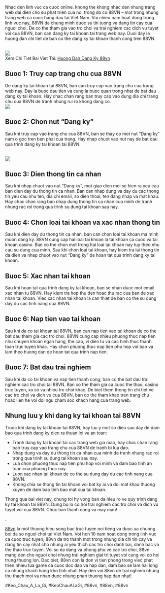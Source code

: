 <p>Nhac den linh vuc ca cuoc online, khong the khong nhac den nhung trang web dai dien cho su phat trien cua no, trong do co 88VN – mot trong nhung trang web ca cuoc hang dau tai Viet Nam. Voi nhieu nam hoat dong trong linh vuc nay, 88VN da chung minh duoc su tin tuong va dang tin cay cua nguoi choi. De co the tham gia vao tro choi va trai nghiem cac dich vu tuyet voi cua 88VN, ban can dang ky tai khoan tai trang web nay. Duoi day la huong dan chi tiet de ban co the dang ky tai khoan thanh cong tren 88VN.</p><br><img src="https://88vn.mba/wp-content/uploads/2025/02/huong-dan-dang-ky-88vn-3.webp"></br>
Xem Chi Tiet Bai Viet Tai: <a href="https://88vn.mba/huong-dan-dang-ky-88vn/">Huong Dan Dang Ky 88vn</a><h2>Buoc 1: Truy cap trang chu cua 88VN</h2><p>De dang ky tai khoan tai 88VN, ban can truy cap vao trang chu cua trang web nay. Day la buoc dau tien va cung la buoc quan trong nhat de bat dau dang ky tai khoan. Hay chac chan rang ban truy cap vao dung dia chi trang chu cua 88VN de tranh nhung rui ro khong dang co.<br><img src="https://88vn.mba/wp-content/uploads/2025/02/huong-dan-dang-ky-88vn-2.webp"></br><h2>Buoc 2: Chon nut “Dang ky”</h2><p>Sau khi truy cap vao trang chu cua 88VN, ban se thay co mot nut “Dang ky” nam o goc tren ben phai cua trang. Hay nhap chuot vao nut nay de bat dau qua trinh dang ky tai khoan tai 88VN.</p><br><img src="https://88vn.mba/wp-content/uploads/2025/02/huong-dan-rut-tien-88vn.webp"></br><h2>Buoc 3: Dien thong tin ca nhan</h2><p>Sau khi nhap chuot vao nut “Dang ky”, mot giao dien moi se hien ra yeu cau ban dien day du thong tin ca nhan. Ban can nhap dung va day du cac thong tin yeu cau nhu ten, dia chi email, so dien thoai, ten dang nhap va mat khau. Hay chac chan rang ban nhap dung thong tin ca nhan cua minh de tranh nhung rac roi trong qua trinh su dung tai khoan sau nay.<h2>Buoc 4: Chon loai tai khoan va xac nhan thong tin</h2><p>Sau khi dien day du thong tin ca nhan, ban can chon loai tai khoan ma minh muon dang ky. 88VN cung cap hai loai tai khoan la tai khoan ca cuoc va tai khoan casino. Ban co the chon mot trong hai loai tai khoan nay tuy theo nhu cau su dung cua minh. Sau khi chon loai tai khoan, hay kiem tra lai thong tin da dien va nhap chuot vao nut “Dang ky” de hoan tat qua trinh dang ky tai khoan.</p><h2>Buoc 5: Xac nhan tai khoan</h2><p>Sau khi hoan tat qua trinh dang ky tai khoan, ban se nhan duoc mot email xac nhan tu 88VN. Hay kiem tra hop thu den hoac thu rac cua ban de xac nhan tai khoan. Viec xac nhan tai khoan la can thiet de ban co the su dung day du cac tinh nang cua 88VN.<h2>Buoc 6: Nap tien vao tai khoan</h2><p>Sau khi da co tai khoan tai 88VN, ban can nap tien vao tai khoan de co the bat dau tham gia cac tro choi. 88VN cung cap nhieu phuong thuc nap tien nhu chuyen khoan ngan hang, the cao, vi dien tu va cac hinh thuc thanh toan truc tuyen khac. Hay chon phuong thuc nap tien phu hop voi ban va lam theo huong dan de hoan tat qua trinh nap tien.</p><h2>Buoc 7: Bat dau trai nghiem</h2><p>Sau khi da co tai khoan va nap tien thanh cong, ban co the bat dau trai nghiem cac tro choi tai 88VN. Ban co the tham gia ca cuoc the thao, casino truc tuyen, xo so va nhieu tro choi khac. De biet them thong tin chi tiet ve cac tro choi va dich vu cua 88VN, ban co the tham khao tren trang chu hoac lien he voi doi ngu cham soc khach hang cua trang web.</p><h2>Nhung luu y khi dang ky tai khoan tai 88VN</h2><p>Truoc khi dang ky tai khoan tai 88VN, hay luu y mot so dieu sau day de dam bao qua trinh dang ky dien ra thuan loi va an toan:</p><ul>
<li>Tranh dang ky tai khoan tai cac trang web gia mao, hay chac chan rang ban truy cap vao trang chu cua 88VN de tranh bi lua dao.</li>
<li>Nhap dung va day du thong tin ca nhan cua minh de tranh nhung rac roi trong qua trinh su dung tai khoan sau nay.</li>
<li>Lua chon phuong thuc nap tien phu hop voi minh va dam bao tinh an toan cua phuong thuc nay.</li>
<li>Luon xac nhan tai khoan de co the su dung day du cac tinh nang cua 88VN.</li>
<li>Khong chia se thong tin tai khoan voi bat ky ai va doi mat khau thuong xuyen de dam bao tinh bao mat cua tai khoan.</li>
</ul><p>Thong qua bai viet nay, chung toi hy vong ban da hieu ro ve quy trinh dang ky tai khoan tai 88VN. Dung bo lo co hoi trai nghiem cac tro choi va dich vu tuyet voi cua 88VN. Chuc ban thanh cong va may man!</p><p>.

<a href="https://88vn.mba/">88vn</a> la mot thuong hieu song bac truc tuyen noi tieng va duoc ua chuong boi da so nguoi choi tai Viet Nam. Voi hon 10 nam hoat dong trong linh vuc ca cuoc truc tuyen, 88vn da tro thanh mot trong nhung dia chi tin cay va dang tin cay nhat cho nhung ai yeu thich cac tro choi danh bai, danh bac va the thao truc tuyen. Voi su da dang va phong phu ve cac tro choi, 88vn mang den cho nguoi choi nhung trai nghiem giai tri tuyet voi cung voi co hoi trung thuong lon. Dac biet, 88vn con la don vi tien phong trong viec phat trien nhieu tua game ca cuoc doc dao va hap dan, dam bao se lam hai long ca nhung khach hang kho tinh nhat. Hay den voi 88vn de trai nghiem nhung thu thach moi va nhan duoc nhung phan thuong hap dan nhat!</p>
#Keo_Chau_A_La_Gi, #KeoChauALaGi, #88vn, #88vn, #88vn
